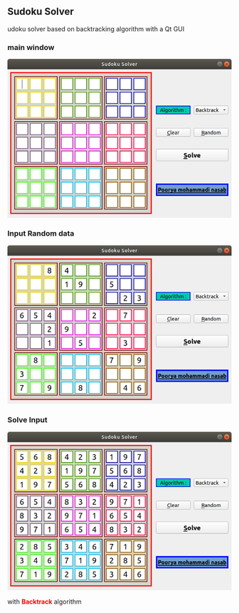 <h2>Sudoku Solver</h2>

udoku solver based on backtracking algorithm with a Qt GUI

<h3> main window </h3>

![alt text](https://github.com/Pooryamn/Sudoku_Solver/blob/master/Sudoku_empty.png)

<h3> Input Random data </h3>

![alt text](https://github.com/Pooryamn/Sudoku_Solver/blob/master/Sudoku_input.png)

<h3> Solve Input </h3>

![alt text](https://github.com/Pooryamn/Sudoku_Solver/blob/master/Sudoku_solve.png)

with <b style="color: red;">Backtrack</b> algorithm
